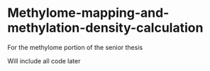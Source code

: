 # Methylome-mapping-and-methylation-density-calculation
For the methylome portion of the senior thesis

Will include all code later
